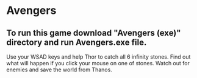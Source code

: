 # Avengers
## To run this game download "Avengers (exe)" directory and run Avengers.exe file.
Use your WSAD keys and help Thor to catch all 6 infinity stones. Find out what will happen if you click your mouse on one of stones. Watch out for enemies and save the world from Thanos.
